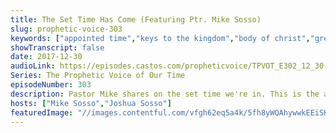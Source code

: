 ```yaml
---
title: The Set Time Has Come (Featuring Ptr. Mike Sosso)
slug: prophetic-voice-303
keywords: ["appointed time","keys to the kingdom","body of christ","greatness of the season"]
showTranscript: false
date: 2017-12-30
audioLink: https://episodes.castos.com/propheticvoice/TPVOT_E302_12_30-31_The_Set_Time_Has_Come.mp3
Series: The Prophetic Voice of Our Time
episodeNumber: 303
description: Pastor Mike shares on the set time we're in. This is the appointed time for the destinies that God has called to manifest in the Body of Christ, for the Church to realize who she is and the job that God has given her to accomplish in the earth before He returns.
hosts: ["Mike Sosso","Joshua Sosso"]
featuredImage: "//images.contentful.com/vfgh62eq5a4k/5fh8yWQAhywwkEEiSKoUoa/466ef0e58509f7fa15510fd8fbbf246e/pastor_mike__1_.jpg"
---
```

